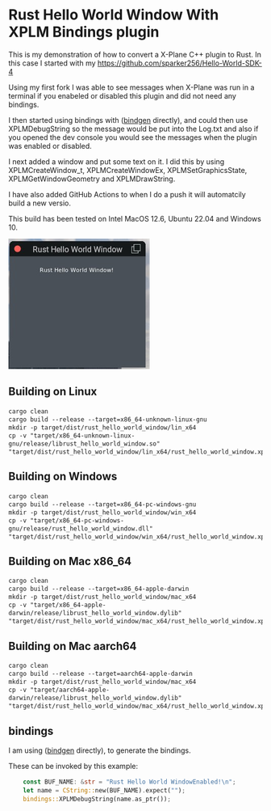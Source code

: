 
# Rust Hello World Window With XPLM Bindings plugin

This is my demonstration of how to convert a X-Plane C++ plugin to Rust.
In this case I started with my https://github.com/sparker256/Hello-World-SDK-4 


Using my first fork I was able to see messages when X-Plane was run in a terminal
if you enabeled or disabled this plugin and did not need any bindings.


I then started using bindings with ([bindgen](https://rust-lang.github.io/rust-bindgen/) directly),
and could then use XPLMDebugString so the message would be put into the Log.txt and also
if you opened the dev console you would see the messages when the plugin was enabled or disabled.


I next added a window and put some text on it. I did this by using XPLMCreateWindow_t, XPLMCreateWindowEx,
XPLMSetGraphicsState, XPLMGetWindowGeometry and XPLMDrawString.


I have also added GitHub Actions to when I do a push it will automatcily build a new versio.


This build has been tested on Intel MacOS 12.6, Ubuntu 22.04 and Windows 10.

![Alt text](Rust_Hello_World_Window.jpg?raw=true "Rust_Hello_World_Window")


## Building on Linux

   ```
   cargo clean
   cargo build --release --target=x86_64-unknown-linux-gnu
   mkdir -p target/dist/rust_hello_world_window/lin_x64
   cp -v "target/x86_64-unknown-linux-gnu/release/librust_hello_world_window.so" "target/dist/rust_hello_world_window/lin_x64/rust_hello_world_window.xpl"
   ```

## Building on Windows

   ```
   cargo clean
   cargo build --release --target=x86_64-pc-windows-gnu
   mkdir -p target/dist/rust_hello_world_window/win_x64
   cp -v "target/x86_64-pc-windows-gnu/release/rust_hello_world_window.dll" "target/dist/rust_hello_world_window/win_x64/rust_hello_world_window.xpl"
   ```

## Building on Mac x86_64

   ```
   cargo clean
   cargo build --release --target=x86_64-apple-darwin
   mkdir -p target/dist/rust_hello_world_window/mac_x64
   cp -v "target/x86_64-apple-darwin/release/librust_hello_world_window.dylib" "target/dist/rust_hello_world_window/mac_x64/rust_hello_world_window.xpl"
   ```


## Building on Mac aarch64

   ```
   cargo clean
   cargo build --release --target=aarch64-apple-darwin
   mkdir -p target/dist/rust_hello_world_window/mac_x64
   cp -v "target/aarch64-apple-darwin/release/librust_hello_world_window.dylib" "target/dist/rust_hello_world_window/mac_x64/rust_hello_world_window.xpl"
   ```


## bindings

I am using ([bindgen](https://rust-lang.github.io/rust-bindgen/) directly), to
generate the bindings.

These can be invoked by this example:

```rust
    const BUF_NAME: &str = "Rust Hello World WindowEnabled!\n";
    let name = CString::new(BUF_NAME).expect("");
    bindings::XPLMDebugString(name.as_ptr());
```
